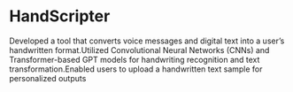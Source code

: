 # HandScripter
Developed a tool that converts voice messages and digital text into a user’s handwritten format.Utilized Convolutional Neural Networks (CNNs) and Transformer-based GPT models for handwriting recognition and text transformation.Enabled users to upload a handwritten text sample for personalized outputs
